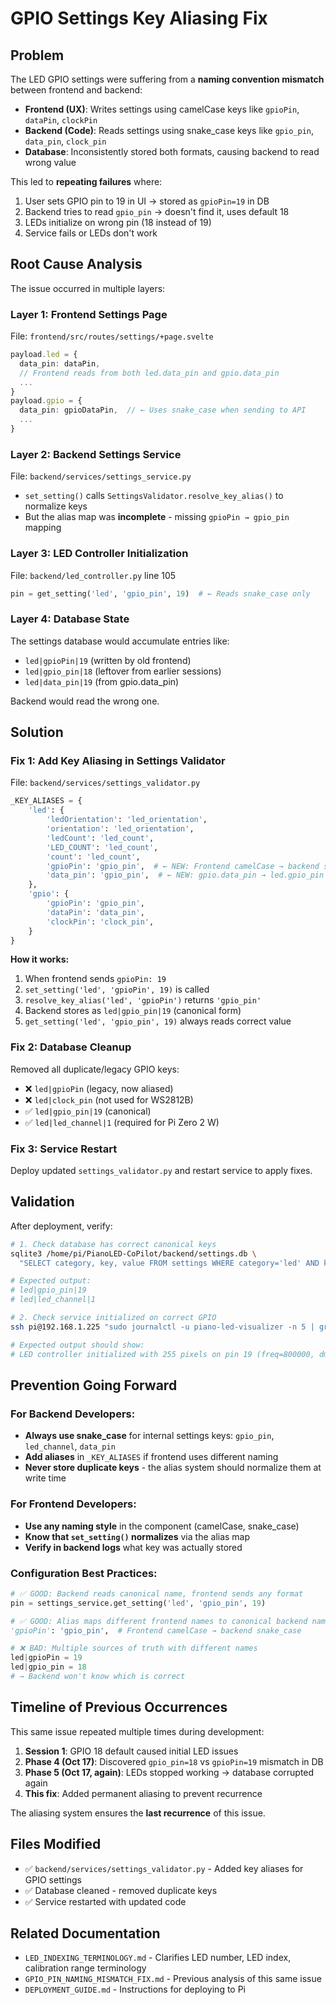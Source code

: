 # GPIO Settings Key Aliasing Fix

## Problem

The LED GPIO settings were suffering from a **naming convention mismatch** between frontend and backend:

- **Frontend (UX)**: Writes settings using camelCase keys like `gpioPin`, `dataPin`, `clockPin`
- **Backend (Code)**: Reads settings using snake_case keys like `gpio_pin`, `data_pin`, `clock_pin`
- **Database**: Inconsistently stored both formats, causing backend to read wrong value

This led to **repeating failures** where:
1. User sets GPIO pin to 19 in UI → stored as `gpioPin=19` in DB
2. Backend tries to read `gpio_pin` → doesn't find it, uses default 18
3. LEDs initialize on wrong pin (18 instead of 19)
4. Service fails or LEDs don't work

## Root Cause Analysis

The issue occurred in multiple layers:

### Layer 1: Frontend Settings Page
File: `frontend/src/routes/settings/+page.svelte`
```typescript
payload.led = {
  data_pin: dataPin,
  // Frontend reads from both led.data_pin and gpio.data_pin
  ...
}
payload.gpio = {
  data_pin: gpioDataPin,  // ← Uses snake_case when sending to API
  ...
}
```

### Layer 2: Backend Settings Service
File: `backend/services/settings_service.py`
- `set_setting()` calls `SettingsValidator.resolve_key_alias()` to normalize keys
- But the alias map was **incomplete** - missing `gpioPin → gpio_pin` mapping

### Layer 3: LED Controller Initialization
File: `backend/led_controller.py` line 105
```python
pin = get_setting('led', 'gpio_pin', 19)  # ← Reads snake_case only
```

### Layer 4: Database State
The settings database would accumulate entries like:
- `led|gpioPin|19` (written by old frontend)
- `led|gpio_pin|18` (leftover from earlier sessions)
- `led|data_pin|19` (from gpio.data_pin)

Backend would read the wrong one.

## Solution

### Fix 1: Add Key Aliasing in Settings Validator
File: `backend/services/settings_validator.py`

```python
_KEY_ALIASES = {
    'led': {
        'ledOrientation': 'led_orientation',
        'orientation': 'led_orientation',
        'ledCount': 'led_count',
        'LED_COUNT': 'led_count',
        'count': 'led_count',
        'gpioPin': 'gpio_pin',  # ← NEW: Frontend camelCase → backend snake_case
        'data_pin': 'gpio_pin',  # ← NEW: gpio.data_pin → led.gpio_pin
    },
    'gpio': {
        'gpioPin': 'gpio_pin',
        'dataPin': 'data_pin',
        'clockPin': 'clock_pin',
    }
}
```

**How it works:**
1. When frontend sends `gpioPin: 19`
2. `set_setting('led', 'gpioPin', 19)` is called
3. `resolve_key_alias('led', 'gpioPin')` returns `'gpio_pin'`
4. Backend stores as `led|gpio_pin|19` (canonical form)
5. `get_setting('led', 'gpio_pin', 19)` always reads correct value

### Fix 2: Database Cleanup
Removed all duplicate/legacy GPIO keys:
- ❌ `led|gpioPin` (legacy, now aliased)
- ❌ `led|clock_pin` (not used for WS2812B)
- ✅ `led|gpio_pin|19` (canonical)
- ✅ `led|led_channel|1` (required for Pi Zero 2 W)

### Fix 3: Service Restart
Deploy updated `settings_validator.py` and restart service to apply fixes.

## Validation

After deployment, verify:

```bash
# 1. Check database has correct canonical keys
sqlite3 /home/pi/PianoLED-CoPilot/backend/settings.db \
  "SELECT category, key, value FROM settings WHERE category='led' AND key IN ('gpio_pin', 'led_channel');"

# Expected output:
# led|gpio_pin|19
# led|led_channel|1

# 2. Check service initialized on correct GPIO
ssh pi@192.168.1.225 "sudo journalctl -u piano-led-visualizer -n 5 | grep 'LED controller'"

# Expected output should show:
# LED controller initialized with 255 pixels on pin 19 (freq=800000, dma=10, channel=1)
```

## Prevention Going Forward

### For Backend Developers:
- **Always use snake_case** for internal settings keys: `gpio_pin`, `led_channel`, `data_pin`
- **Add aliases** in `_KEY_ALIASES` if frontend uses different naming
- **Never store duplicate keys** - the alias system should normalize them at write time

### For Frontend Developers:
- **Use any naming style** in the component (camelCase, snake_case)
- **Know that `set_setting()` normalizes** via the alias map
- **Verify in backend logs** what key was actually stored

### Configuration Best Practices:

```python
# ✅ GOOD: Backend reads canonical name, frontend sends any format
pin = settings_service.get_setting('led', 'gpio_pin', 19)

# ✅ GOOD: Alias maps different frontend names to canonical backend names
'gpioPin': 'gpio_pin',  # Frontend camelCase → backend snake_case

# ❌ BAD: Multiple sources of truth with different names
led|gpioPin = 19
led|gpio_pin = 18
# → Backend won't know which is correct
```

## Timeline of Previous Occurrences

This same issue repeated multiple times during development:

1. **Session 1**: GPIO 18 default caused initial LED issues
2. **Phase 4 (Oct 17)**: Discovered `gpio_pin=18` vs `gpioPin=19` mismatch in DB
3. **Phase 5 (Oct 17, again)**: LEDs stopped working → database corrupted again
4. **This fix**: Added permanent aliasing to prevent recurrence

The aliasing system ensures the **last recurrence** of this issue.

## Files Modified

- ✅ `backend/services/settings_validator.py` - Added key aliases for GPIO settings
- ✅ Database cleaned - removed duplicate keys
- ✅ Service restarted with updated code

## Related Documentation

- `LED_INDEXING_TERMINOLOGY.md` - Clarifies LED number, LED index, calibration range terminology
- `GPIO_PIN_NAMING_MISMATCH_FIX.md` - Previous analysis of this same issue
- `DEPLOYMENT_GUIDE.md` - Instructions for deploying to Pi
